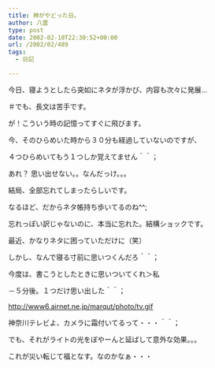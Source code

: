 ```yaml
---
title: 神がやどった日。
author: 八雲
type: post
date: 2002-02-10T22:30:52+00:00
url: /2002/02/489
tags:
  - 日記

---
```

今日、寝ようとしたら突如にネタが浮かび、内容も次々に発展…
  
＃でも、長文は苦手です。
  
が！こういう時の記憶ってすぐに飛びます。
  
今、そのひらめいた時から３０分も経過していないのですが、
  
４つひらめいてもう１つしか覚えてません＾＾；

あれ？ 思い出せない。。なんだっけ。。。
  
結局、全部忘れてしまったらしいです。
  
なるほど、だからネタ帳持ち歩いてるのね^^;
  
忘れっぽい訳じゃないのに、本当に忘れた。結構ショックです。
  
最近、かなりネタに困っていただけに（笑）
  
しかし、なんで寝る寸前に思いつくんだろ＾＾；
  
今度は、書こうとしたときに思いついてくれ＞私
  
－５分後。１つだけ思い出した＾＾；
  
http://www6.airnet.ne.jp/marqut/photo/tv.gif
  
神奈川テレビよ、カメラに霜付いてるって・・・＾＾；
  
でも、それがライトの光をぼやーんと延ばして意外な効果。。。
  
これが災い転じて福となす。なのかなぁ・・・
